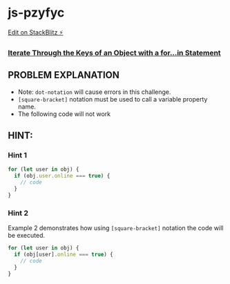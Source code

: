 # js-pzyfyc

[Edit on StackBlitz ⚡️](https://stackblitz.com/edit/js-pzyfyc)

### [Iterate Through the Keys of an Object with a for...in Statement](https://www.freecodecamp.org/learn/javascript-algorithms-and-data-structures/basic-data-structures/iterate-through-the-keys-of-an-object-with-a-for---in-statement)

## PROBLEM EXPLANATION
- Note: `dot-notation` will cause errors in this challenge.
- `[square-bracket]` notation must be used to call a variable property name.
- The following code will not work


## HINT:
### Hint 1
```js
for (let user in obj) {
  if (obj.user.online === true) {
    // code
  }
}
```
### Hint 2
Example 2 demonstrates how using `[square-bracket]` notation the code will be executed.
```js
for (let user in obj) {
  if (obj[user].online === true) {
    // code
  }
}
```
